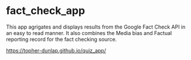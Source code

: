 # fact_check_app

This app agrigates and displays results from the Google Fact Check API in an easy to read manner. It also combines the Media bias and Factual reporting record for the fact checking source.

https://topher-dunlap.github.io/quiz_app/
